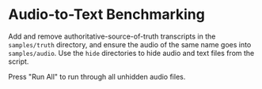 # Audio-to-Text Benchmarking

Add and remove authoritative-source-of-truth transcripts in the `samples/truth` directory, and ensure the audio of the same name goes into `samples/audio`. Use the `hide` directories to hide audio and text files from the script.

Press "Run All" to run through all unhidden audio files.